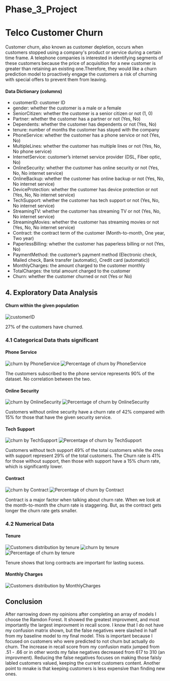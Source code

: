 # Phase_3_Project

# Telco Customer Churn

Customer churn, also known as customer depletion, occurs when customers stopped using a company's product or service during a certain time frame. A telephone companies is interested in identifying segments of these customers because the price of acquisition for a new customer is greater than retaining an existing one.Therefore, they would like a churn prediction model to proactively engage the customers a risk of churning with special offers to prevent them from leaving.

#### Data Dictionary (columns)

* customerID: customer ID
* gender: whether the customer is a male or a female
* SeniorCitizen: whether the customer is a senior citizen or not (1, 0)
* Partner: whether the customer has a partner or not (Yes, No)
* Dependents: whether the customer has dependents or not (Yes, No)
* tenure: number of months the customer has stayed with the company
* PhoneService: whether the customer has a phone service or not (Yes, No)
* MultipleLines: whether the customer has multiple lines or not (Yes, No, No phone service)
* InternetService: customer’s internet service provider (DSL, Fiber optic, No)
* OnlineSecurity: whether the customer has online security or not (Yes, No, No internet service)
* OnlineBackup: whether the customer has online backup or not (Yes, No, No internet service)
* DeviceProtection: whether the customer has device protection or not (Yes, No, No internet service)
* TechSupport: whether the customer has tech support or not (Yes, No, No internet service)
* StreamingTV: whether the customer has streaming TV or not (Yes, No, No internet service)
* StreamingMovies: whether the customer has streaming movies or not (Yes, No, No internet service)
* Contract: the contract term of the customer (Month-to-month, One year, Two year)
* PaperlessBilling: whether the customer has paperless billing or not (Yes, No)
* PaymentMethod: the customer’s payment method (Electronic check, Mailed check, Bank transfer (automatic), Credit card (automatic))
* MonthlyCharges: the amount charged to the customer monthly
* TotalCharges: the total amount charged to the customer
* Churn: whether the customer churned or not (Yes or No)

## 4. Exploratory Data Analysis

#### Churn within the given population

![customerID](https://github.com/mriffaud/Telco-Customer-Churn/blob/master/images/customerID.png)

27% of the customers have churned.

### 4.1 Categorical Data thats significant 

#### Phone Service

![churn by PhoneService](https://github.com/mriffaud/Telco-Customer-Churn/blob/master/images/churn%20by%20PhoneService.png)
![Percentage of churn by PhoneService](https://github.com/mriffaud/Telco-Customer-Churn/blob/master/images/Percentage%20of%20churn%20by%20PhoneService.png)

The customers subscribed to the phone service represents 90% of the dataset. No correlation between the two.

#### Online Security

![churn by OnlineSecurity](https://github.com/mriffaud/Telco-Customer-Churn/blob/master/images/churn%20by%20OnlineSecurity.png)
![Percentage of churn by OnlineSecurity](https://github.com/mriffaud/Telco-Customer-Churn/blob/master/images/Percentage%20of%20churn%20by%20OnlineSecurity.png)

Customers without online security have a churn rate of 42% compared with 15% for those that have the given security service.

#### Tech Support

![churn by TechSupport](https://github.com/mriffaud/Telco-Customer-Churn/blob/master/images/churn%20by%20TechSupport.png)
![Percentage of churn by TechSupport](https://github.com/mriffaud/Telco-Customer-Churn/blob/master/images/Percentage%20of%20churn%20by%20TechSupport.png)

Customers without tech support 49% of the total customers while the ones with support represent 29% of the total customers. The Churn rate is 41% for those without support, then those with support have a 15% churn rate, which is significantly lower. 

#### Contract

![churn by Contract](https://github.com/mriffaud/Telco-Customer-Churn/blob/master/images/churn%20by%20Contract.png)
![Percentage of churn by Contract](https://github.com/mriffaud/Telco-Customer-Churn/blob/master/images/Percentage%20of%20churn%20by%20Contract.png)

Contract is a major factor when talking about churn rate. When we look at the month-to-month the churn rate is staggering. But, as the contract gets longer the churn rate gets smaller.

### 4.2 Numerical Data

#### Tenure

![Customers distribution by tenure](https://github.com/mriffaud/Telco-Customer-Churn/blob/master/images/Customers%20distribution%20by%20tenure.png)
![churn by tenure](https://github.com/mriffaud/Telco-Customer-Churn/blob/master/images/churn%20by%20tenure.png)
![Percentage of churn by tenure](https://github.com/mriffaud/Telco-Customer-Churn/blob/master/images/Percentage%20of%20churn%20by%20tenure.png)

Tenure shows that long contracts are important for lasting sucess. 

#### Monthly Charges

![Customers distribution by MonthlyCharges](https://github.com/mriffaud/Telco-Customer-Churn/blob/master/images/Customers%20distribution%20by%20MonthlyCharges.png)


## Conclusion

After narrowing down my opinions after completing an array of models I choose the Ramdon Forest. It showed the greatest improvment, and most importantly the largest improvment in recall score. I know that I do not have my confusion matrix shown, but the false negatives were slashed in half from my baseline model to my final model. This is important because I focused on customers who were predicted to not churn but actually do churn. The increase in recall score from my confusion matix jumped from .51 - .66 or in other words my false negatives decreased from 617 to 310 (an improvment). Reducing the false negatives focuses on making those falsly labled customers valued, keeping the current customers content. Another point to mnake is that keeping customers is less expensive than finding new ones.   








































